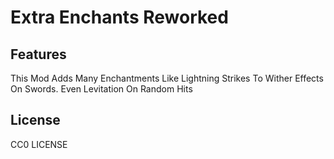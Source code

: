 # Extra Enchants Reworked

## Features

This Mod Adds Many Enchantments Like Lightning Strikes To Wither Effects On Swords. Even Levitation On Random Hits

## License

CC0 LICENSE
